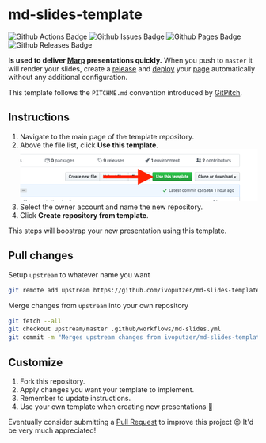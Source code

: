 # md-slides-template
![Github Actions Badge][gh_actions_badge]
![Github Issues Badge][gh_issues_badge]
![Github Pages Badge][gh_pages_badge]
![Github Releases Badge][gh_releases_badge]

**Is used to deliver [Marp][marp_url] presentations quickly.** When you push to `master` it will render your slides, create a [release][releases_url] and [deploy][deployments_url] your [page][page_url] automatically without any additional configuration.

This template follows the `PITCHME.md` convention introduced by [GitPitch][gitpitch_url].

## Instructions
1. Navigate to the main page of the template repository.
2. Above the file list, click **Use this template**.
![Use this template](data/use-this-template.png)
3. Select the owner account and name the new repository.
4. Click **Create repository from template**.

This steps will boostrap your new presentation using this template.

## Pull changes
Setup `upstream` to whatever name you want
```bash
git remote add upstream https://github.com/ivoputzer/md-slides-template.git
```

Merge changes from `upstream` into your own repository
```bash
git fetch --all
git checkout upstream/master .github/workflows/md-slides.yml
git commit -m "Merges upstream changes from ivoputzer/md-slides-template"
```

## Customize
1. Fork this repository.
2. Apply changes you want your template to implement.
3. Remember to update instructions.
4. Use your own template when creating new presentations 🎉

Eventually consider submitting a [Pull Request](https://help.github.com/en/github/collaborating-with-issues-and-pull-requests/about-pull-requests#about-pull-requests) to improve this project 😉 It'd be very much appreciated!

[gh_actions_badge]: https://img.shields.io/github/workflow/status/ivoputzer/md-slides-template/markdown%20slides/master?style=for-the-badge&logo=github
[gh_issues_badge]: https://img.shields.io/github/issues/ivoputzer/md-slides-template?style=for-the-badge&logo=github
[gh_pages_badge]: https://img.shields.io/static/v1?style=for-the-badge&label=page&message=online&color=success&logo=github
[gh_releases_badge]: https://img.shields.io/github/v/release/ivoputzer/md-slides-template?style=for-the-badge&logo=github
[page_url]: https://ivoputzer.github.io/md-slides-template
[releases_url]: https://ivoputzer.github.io/md-slides-template/releases
[deployments_url]: https://ivoputzer.github.io/md-slides-template/deployments
[marp_url]: https://marp.app
[gitpitch_url]: https://gitpitch.com/docs/getting-started/pitchme
